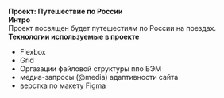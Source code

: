 **Проект: Путешествие по России**  
**Интро**  
Проект посвящен будет путешестиям по России на поездах.  
**Технологии используемые в проекте**
- Flexbox
- Grid 
- Оргазации файловой структуры ппо БЭМ
- медиа-запросы (@media) адаптивности сайта
- верстка по макету Figma

